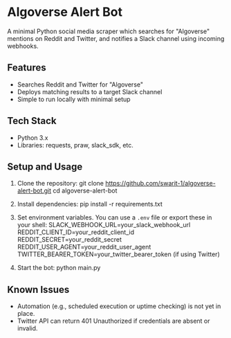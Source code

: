 # Algoverse Alert Bot

A minimal Python social media scraper which searches for "Algoverse" mentions on Reddit and Twitter, and notifies a Slack channel using incoming webhooks.

## Features

- Searches Reddit and Twitter for "Algoverse"
- Deploys matching results to a target Slack channel
- Simple to run locally with minimal setup

## Tech Stack

- Python 3.x
- Libraries: requests, praw, slack_sdk, etc.

## Setup and Usage

1. Clone the repository:
   git clone https://github.com/swarit-1/algoverse-alert-bot.git
   cd algoverse-alert-bot

2. Install dependencies:
   pip install -r requirements.txt

3. Set environment variables. You can use a `.env` file or export these in your shell:
   SLACK_WEBHOOK_URL=your_slack_webhook_url
   REDDIT_CLIENT_ID=your_reddit_client_id
   REDDIT_SECRET=your_reddit_secret
   REDDIT_USER_AGENT=your_reddit_user_agent
   TWITTER_BEARER_TOKEN=your_twitter_bearer_token (if using Twitter)

4. Start the bot:
   python main.py

## Known Issues

- Automation (e.g., scheduled execution or uptime checking) is not yet in place.
- Twitter API can return 401 Unauthorized if credentials are absent or invalid.